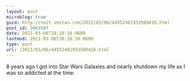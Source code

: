 ```yaml
---
layout: post
microblog: true
guid: http://twit.vmstan.com/2011/03/06/44552481933500416.html
post_id: 3043507
date: 2011-03-06T18:18:34-0600
lastmod: 2011-03-06T18:18:34-0600
type: post
url: /2011/03/06/44552481933500416.html
---
```

8 years ago I got into Star Wars Galaxies and nearly shutdown my life as I was so addicted at the time.
